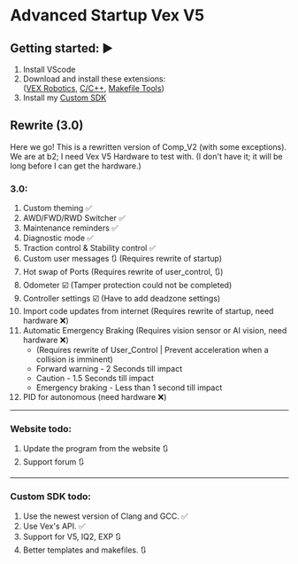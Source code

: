 <h1 id="advanced-startup-vex-v5">Advanced Startup Vex V5</h1>
<h2 id="getting-started-">Getting started: ▶️</h2>
<ol>
<li>Install VScode</li>
<li>Download and install these extensions:<br>(<a href="https://marketplace.visualstudio.com/items?itemName=VEXRobotics.vexcode">VEX Robotics</a>, <a href="https://marketplace.visualstudio.com/items?itemName=ms-vscode.cpptools">C/C++</a>, <a href="https://marketplace.visualstudio.com/items?itemName=ms-vscode.makefile-tools">Makefile Tools</a>)  </li>
<li>Install my <a href="https://github.com/RanchoDVT/Vex-SDK">Custom SDK</a></li>
</ol>
<h2 id="rewrite-3-0-">Rewrite (3.0)</h2>
<p>Here we go! This is a rewritten version of Comp_V2 (with some exceptions).<br>We are at b2; I need Vex V5 Hardware to test with. (I don&#39;t have it; it will be long before I can get the hardware.)</p>
<h3 id="3-0">3.0:</h3>
<ol>
<li>Custom theming ✅</li>
<li>AWD/FWD/RWD Switcher ✅</li>
<li>Maintenance reminders ✅</li>
<li>Diagnostic mode ✅ </li>
<li>Traction control &amp; Stability control ✅</li>
<li>Custom user messages 🔃 (Requires rewrite of startup)</li>
<li>Hot swap of Ports (Requires rewrite of user_control, 🔃) </li>
<li>Odometer ☑️ (Tamper protection could not be completed)</li>
<li>Controller settings ☑️ (Have to add deadzone settings)</li>
<li>Import code updates from internet (Requires rewrite of startup, need hardware ❌) </li>
<li>Automatic Emergency Braking (Requires vision sensor or AI vision, need hardware ❌)<ul>
<li>(Requires rewrite of User_Control | Prevent acceleration when a collision is imminent)</li>
<li>Forward warning - 2 Seconds till impact</li>
<li>Caution - 1.5 Seconds till impact</li>
<li>Emergency braking - Less than 1 second till impact</li>
</ul>
</li>
<li>PID for autonomous (need hardware ❌)</li>

</ol>
<hr>
<h3 id="website-todo-">Website todo:</h3>
<ol>
<li>Update the program from the website 🔃</li>
<li>Support forum 🔃</li>
</ol>
<hr>
<h3 id="custom-sdk-todo-">Custom SDK todo:</h3>
<ol>
<li>Use the newest version of Clang and GCC. ✅</li>
<li>Use Vex&#39;s API. ✅</li>
<li>Support for V5, IQ2, EXP 🔃</li>
<li>Better templates and makefiles. 🔃</li>
</ol>
